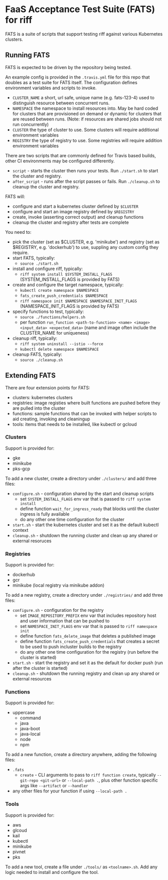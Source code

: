 # FaaS Acceptance Test Suite (FATS) for riff

FATS is a suite of scripts that support testing riff against various Kubernetes clusters.

## Running FATS

FATS is expected to be driven by the repository being tested.

An example config is provided in the `.travis.yml` file for this repo that doubles as a test suite for FATS itself. The configuration defines environment variables and scripts to invoke.

- `CLUSTER_NAME` a short, url safe, unique name (e.g. fats-123-4) used to distinguish resource between concurrent runs.
- `NAMESPACE` the namespace to install resources into. May be hard coded for clusters that are provisioned on demand or dynamic for clusters that are reused between runs. (Note: if resources are shared jobs should not run concurrently)
- `CLUSTER` the type of cluster to use. Some clusters will require additional environment variables
- `REGISTRY` the type of registry to use. Some registries will require addition environment variables

There are two scripts that are commonly defined for Travis based builds, other CI environments may be configured differently.

- `script` - starts the cluster then runs your tests. Run `./start.sh` to start the cluster and registry.
- `after_script` - runs after the script passes or fails. Run `./cleanup.sh` to cleanup the cluster and registry.

FATS will:

- configure and start a kubernetes cluster defined by `$CLUSTER`
- configure and start an image registry defined by `$REGISTRY`
- create, invoke (asserting correct output) and cleanup functions
- cleanup the cluster and registry after tests are complete

You need to:

- pick the cluster (set as $CLUSTER, e.g. 'minikube') and registry (set as $REGISTRY, e.g. 'dockerhub') to use, suppling any custom config they require.
- start FATS, typically:
  - `source ./start.sh`
- install and configure riff, typically:
  - `riff system install $SYSTEM_INSTALL_FLAGS` (SYSTEM_INSTALL_FLAGS is provided by FATS)
- create and configure the target namespace, typically:
  - `kubectl create namespace $NAMESPACE`
  - `fats_create_push_credentials $NAMESPACE`
  - `riff namespace init $NAMESPACE $NAMESPACE_INIT_FLAGS` (NAMESPACE_INIT_FLAGS is provided by FATS)
- specify functions to test, typically:
  - `source ./functions/helpers.sh`
  - per function `run_function <path-to-function> <name> <image> <input_data> <expected_data>` (name and image often include the CLUSTER_NAME for uniqueness)
- cleanup riff, typically:
  - `riff system uninstall --istio --force`
  - `kubectl delete namespace $NAMESPACE`
- cleanup FATS, typically:
  - `source ./cleanup.sh`


## Extending FATS

There are four extension points for FATS:

- clusters: kubernetes clusters
- registries: image registies where built functions are pushed before they are pulled into the cluster
- functions: sample functions that can be invoked with helper scripts to aid creating, invoking and cleaningup
- tools: items that needs to be installed, like kubectl or gcloud

### Clusters

Support is provided for:

- gke
- minikube
- pks-gcp

To add a new cluster, create a directory under `./clusters/` and add three files:

- `configure.sh` - configuration shared by the start and cleanup scripts
  - set `SYSTEM_INSTALL_FLAGS` env var that is passed to `riff system install`
  - define function `wait_for_ingress_ready` that blocks until the cluster ingress is fully available
  - do any other one time configuration for the cluster
- `start.sh` - start the kubernetes cluster and set it as the default kubectl context
- `cleanup.sh` - shutdown the running cluster and clean up any shared or external resoruces

### Registries

Support is provided for:

- dockerhub
- gcr
- minikube (local registry via minikube addon)

To add a new registry, create a directory under `./registries/` and add three files:

- `configure.sh` - configuration for the registry
  - set `IMAGE_REPOSITORY_PREFIX` env var that includes repository host and user information that can be pushed to
  - set `NAMESPACE_INIT_FLAGS` env var that is passed to `riff namespace init`
  - define function `fats_delete_image` that deletes a published image
  - define function `fats_create_push_credentials` that creates a secret to be used to push incluster builds to the registry
  - do any other one time configuration for the registry (run before the cluster is started)
- `start.sh` - start the registry and set it as the default for docker push (run after the cluster is started)
- `cleanup.sh` - shutdown the running registry and clean up any shared or external resources

### Functions

Support is provided for:

- uppercase
  - command
  - java
  - java-boot
  - java-local
  - node
  - npm

To add a new function, create a directory anywhere, adding the following files:

- `.fats`
  - `create` - CLI arguments to pass to `riff function create`, typically `--git-repo <git-url>` or `--local-path .`, plus other function specific args like `--artifact` or `--handler`
- any other files for your function if using `--local-path .`

### Tools

Support is provided for:

- aws
- glcoud
- kail
- kubectl
- minikube
- pivnet
- pks

To add a new tool, create a file under `./tools/` as `<toolname>.sh`. Add any logic needed to install and configure the tool.

